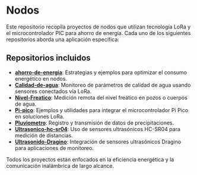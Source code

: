# Nodos

Este repositorio recopila proyectos de nodos que utilizan tecnología LoRa y el microcontrolador PIC para ahorro de energía. Cada uno de los siguientes repositorios aborda una aplicación específica:

## Repositorios incluidos

- **[ahorro-de-energia](https://github.com/tecgeoespaciales/ahorro-de-energia)**: Estrategias y ejemplos para optimizar el consumo energético en nodos.
- **[Calidad-de-agua](https://github.com/tecgeoespaciales/Calidad-de-agua)**: Monitoreo de parámetros de calidad de agua usando sensores conectados vía LoRa.
- **[Nivel-Freatico](https://github.com/tecgeoespaciales/Nivel-Freatico)**: Medición remota del nivel freático en pozos o cuerpos de agua.
- **[Pi-pico](https://github.com/tecgeoespaciales/Pi-pico)**: Ejemplos y utilidades para integrar el microcontrolador Pi Pico en soluciones LoRa.
- **[Pluviometro](https://github.com/tecgeoespaciales/Pluviometro)**: Registro y transmisión de datos de precipitaciones.
- **[Ultrasonico-hc-sr04](https://github.com/tecgeoespaciales/Ultrasonico-hc-sr04)**: Uso de sensores ultrasónicos HC-SR04 para medición de distancias.
- **[Ultrasonido-Dragino](https://github.com/tecgeoespaciales/Ultrasonido-Dragino)**: Integración de sensores ultrasónicos Dragino para aplicaciones de monitoreo.

Todos los proyectos están enfocados en la eficiencia energética y la comunicación inalámbrica de largo alcance.
